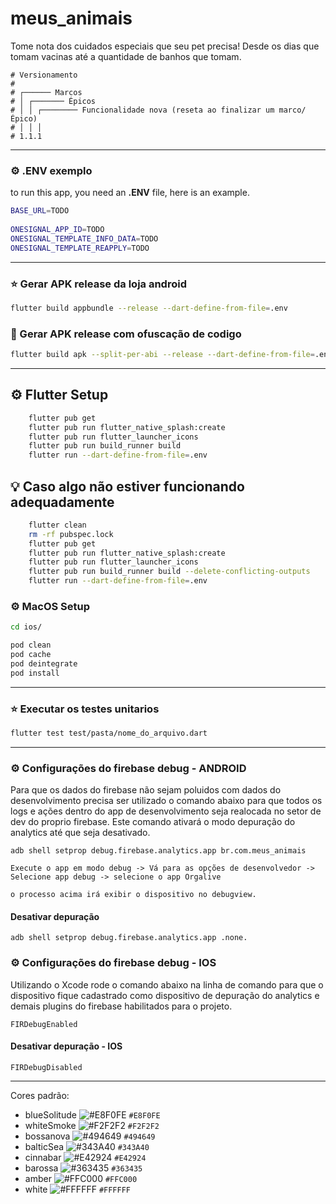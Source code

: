 # meus_animais

Tome nota dos cuidados especiais que seu pet precisa! Desde os dias que tomam vacinas até a quantidade de banhos que tomam.

```
# Versionamento
#
# ┌────── Marcos
# │ ┌─────── Épicos
# │ │ ┌──────── Funcionalidade nova (reseta ao finalizar um marco/Épico)
# │ │ │
# 1.1.1
```

---

### :gear: .ENV exemplo

to run this app, you need an **.ENV** file, here is an example.

```sh
BASE_URL=TODO
    
ONESIGNAL_APP_ID=TODO
ONESIGNAL_TEMPLATE_INFO_DATA=TODO
ONESIGNAL_TEMPLATE_REAPPLY=TODO
```

---

### :star: Gerar APK release da loja android

```sh
flutter build appbundle --release --dart-define-from-file=.env
```

### :star2: Gerar APK release com ofuscação de codigo

```sh
flutter build apk --split-per-abi --release --dart-define-from-file=.env
```

---

## :gear: Flutter Setup
```sh
    flutter pub get
    flutter pub run flutter_native_splash:create
    flutter pub run flutter_launcher_icons
    flutter pub run build_runner build
    flutter run --dart-define-from-file=.env
```

## :bulb: Caso algo não estiver funcionando adequadamente
```sh
    flutter clean
    rm -rf pubspec.lock
    flutter pub get
    flutter pub run flutter_native_splash:create
    flutter pub run flutter_launcher_icons
    flutter pub run build_runner build --delete-conflicting-outputs
    flutter run --dart-define-from-file=.env
```

### :gear: MacOS Setup

```sh
cd ios/

pod clean
pod cache
pod deintegrate
pod install
```

---

### :star: Executar os testes unitarios

```sh
flutter test test/pasta/nome_do_arquivo.dart
```

---

### :gear: Configurações do firebase debug - ANDROID
Para que os dados do firebase não sejam poluidos com dados do desenvolvimento precisa ser utilizado o comando abaixo para que todos os logs e ações dentro do app de desenvolvimento seja realocada no setor de dev do proprio firebase. Este comando ativará o modo depuração do analytics até que seja desativado.

```
adb shell setprop debug.firebase.analytics.app br.com.meus_animais

Execute o app em modo debug -> Vá para as opções de desenvolvedor -> Selecione app debug -> selecione o app Orgalive

o processo acima irá exibir o dispositivo no debugview.
```

#### Desativar depuração

```
adb shell setprop debug.firebase.analytics.app .none.
```

### :gear: Configurações do firebase debug - IOS
Utilizando o Xcode rode o comando abaixo na linha de comando para que o dispositivo fique cadastrado como dispositivo de depuração do analytics e demais plugins do firebase habilitados para o projeto.

```
FIRDebugEnabled
```

#### Desativar depuração - IOS

```
FIRDebugDisabled
```

---

Cores padrão:

- blueSolitude ![#E8F0FE](https://via.placeholder.com/15/E8F0FE/000000?text=+) `#E8F0FE`
- whiteSmoke ![#F2F2F2](https://via.placeholder.com/15/F2F2F2/000000?text=+) `#F2F2F2`
- bossanova ![#494649](https://via.placeholder.com/15/494649/000000?text=+) `#494649`
- balticSea ![#343A40](https://via.placeholder.com/15/343A40/000000?text=+) `#343A40`
- cinnabar ![#E42924](https://via.placeholder.com/15/E42924/000000?text=+) `#E42924`
- barossa ![#363435](https://via.placeholder.com/15/363435/000000?text=+) `#363435`
- amber ![#FFC000](https://via.placeholder.com/15/FFC000/000000?text=+) `#FFC000`
- white ![#FFFFFF](https://via.placeholder.com/15/FFFFFF/000000?text=+) `#FFFFFF`
